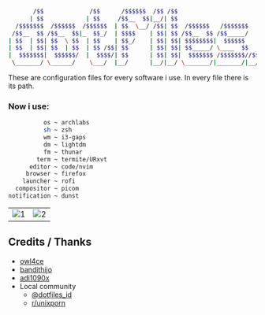 ```sh
       /$$             /$$      /$$$$$$  /$$ /$$
      | $$            | $$     /$$__  $$|__/| $$
  /$$$$$$$  /$$$$$$  /$$$$$$  | $$  \__/ /$$| $$  /$$$$$$   /$$$$$$$
 /$$__  $$ /$$__  $$|_  $$_/  | $$$$    | $$| $$ /$$__  $$ /$$_____/
| $$  | $$| $$  \ $$  | $$    | $$_/    | $$| $$| $$$$$$$$|  $$$$$$
| $$  | $$| $$  | $$  | $$ /$$| $$      | $$| $$| $$_____/ \____  $$
|  $$$$$$$|  $$$$$$/  |  $$$$/| $$      | $$| $$|  $$$$$$$ /$$$$$$$//$$
 \_______/ \______/    \___/  |__/      |__/|__/ \_______/|_______/|__/
```

These are configuration files for every software i use.
In every file there is its path.

### Now i use:

```sh
          os ~ archlabs
          sh ~ zsh
          wm ~ i3-gaps
          dm ~ lightdm
          fm ~ thunar
        term ~ termite/URxvt
      editor ~ code/nvim
     browser ~ firefox
    launcher ~ rofi
  compositor ~ picom
notification ~ dunst
```

<table>
  <tr>
    <td> <img src="https://raw.githubusercontent.com/opxop/dotfiles/main/.skrinsut/1.png" alt="1"></td>
    <td> <img src="https://raw.githubusercontent.com/opxop/dotfiles/main/.skrinsut/2.png" alt="2"></td>
  </tr>
</table>

## Credits / Thanks

- [owl4ce](https://github.com/owl4ce)
- [bandithijo](https://github.com/bandithijo)
- [adi1090x](https://github.com/adi1090x)
- Local community
  - [@dotfiles_id](https://t.me/dotfiles_id)
  - [r/unixporn](https://www.reddit.com/r/unixporn/)
